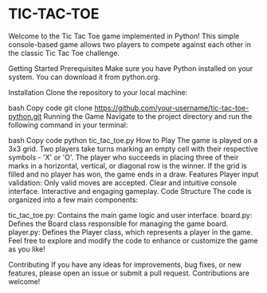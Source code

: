 # TIC-TAC-TOE
Welcome to the Tic Tac Toe game implemented in Python! This simple console-based game allows two players to compete against each other in the classic Tic Tac Toe challenge.

Getting Started
Prerequisites
Make sure you have Python installed on your system. You can download it from python.org.

Installation
Clone the repository to your local machine:

bash
Copy code
git clone https://github.com/your-username/tic-tac-toe-python.git
Running the Game
Navigate to the project directory and run the following command in your terminal:

bash
Copy code
python tic_tac_toe.py
How to Play
The game is played on a 3x3 grid.
Two players take turns marking an empty cell with their respective symbols - 'X' or 'O'.
The player who succeeds in placing three of their marks in a horizontal, vertical, or diagonal row is the winner.
If the grid is filled and no player has won, the game ends in a draw.
Features
Player input validation: Only valid moves are accepted.
Clear and intuitive console interface.
Interactive and engaging gameplay.
Code Structure
The code is organized into a few main components:

tic_tac_toe.py: Contains the main game logic and user interface.
board.py: Defines the Board class responsible for managing the game board.
player.py: Defines the Player class, which represents a player in the game.
Feel free to explore and modify the code to enhance or customize the game as you like!

Contributing
If you have any ideas for improvements, bug fixes, or new features, please open an issue or submit a pull request. Contributions are welcome!
